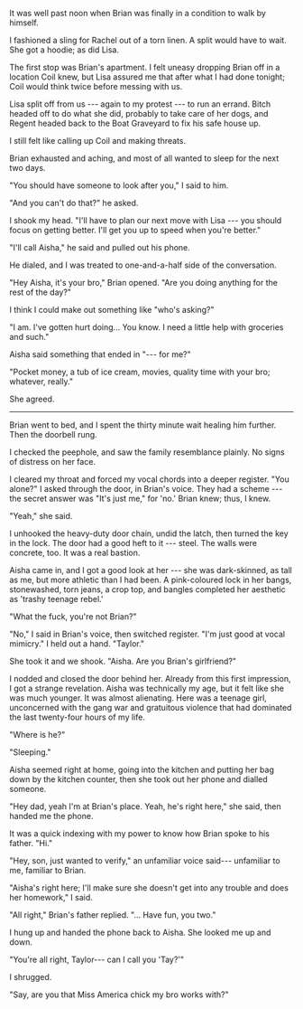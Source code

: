 It was well past noon when Brian was finally in a condition to walk by himself.

I fashioned a sling for Rachel out of a torn linen. A split would have to wait.
She got a hoodie; as did Lisa.

The first stop was Brian's apartment. I felt uneasy dropping Brian off in a location Coil
knew, but Lisa assured me that after what I had done tonight; Coil would think twice before
messing with us.

Lisa split off from us --- again to my protest --- to run an errand. Bitch headed off to do what
she did, probably to take care of her dogs,
and Regent headed back to the Boat Graveyard to fix his safe house up.

I still felt like calling up Coil and making threats.

Brian exhausted and aching, and most of all wanted to sleep for the next two days.

"You should have someone to look after you," I said to him.

"And you can't do that?" he asked.

I shook my head. "I'll have to plan our next move with Lisa --- you should focus on getting
better. I'll get you up to speed when you're better."

"I'll call Aisha," he said and pulled out his phone.

He dialed, and I was treated to one-and-a-half side of the conversation.

"Hey Aisha, it's your bro," Brian opened. "Are you doing anything for the rest of the day?"

I think I could make out something like "who's asking?"

"I am. I've gotten hurt doing... You know. I need a little help with groceries and such."

Aisha said something that ended in "--- for me?"

"Pocket money, a tub of ice cream, movies, quality time with your bro; whatever, really."

She agreed.

----

Brian went to bed, and I spent the thirty minute wait healing him further. Then the doorbell rung.

I checked the peephole, and saw the family resemblance plainly. No signs of distress on her face.

I cleared my throat and forced my vocal chords into a deeper register. "You alone?" I asked through the door,
in Brian's voice. They had a scheme --- the secret answer was "It's just me," for 'no.' Brian knew; thus, I knew.

"Yeah," she said.

I unhooked the heavy-duty door chain, undid the latch, then turned the key in the lock. The door had a good heft to
it --- steel. The walls were concrete, too. It was a real bastion.

Aisha came in, and I got a good look at her --- she was dark-skinned, as tall as me, but more athletic than I had
been. A pink-coloured lock in her bangs, stonewashed, torn jeans, a crop top, and bangles completed her aesthetic
as 'trashy teenage rebel.'

"What the fuck, you're not Brian?"

"No," I said in Brian's voice, then switched register. "I'm just good at vocal mimicry." I held out a hand. "Taylor."

She took it and we shook. "Aisha. Are you Brian's girlfriend?"

I nodded and closed the door behind her. Already from this first impression, I got a strange revelation.
Aisha was technically my age, but it felt like she was much younger. It was almost alienating. Here was a 
teenage girl, unconcerned with the gang war and gratuitous violence that had dominated the last twenty-four hours
of my life.

"Where is he?"

"Sleeping."

Aisha seemed right at home, going into the kitchen and putting her
bag down by the kitchen counter, then she took out her phone and dialled someone.

"Hey dad, yeah I'm at Brian's place. Yeah, he's right here," she said, then handed me the phone.

It was a quick indexing with my power to know how Brian spoke to his father. "Hi."

"Hey, son, just wanted to verify," an unfamiliar voice said--- unfamiliar to me, familiar to Brian.

"Aisha's right here; I'll make sure she doesn't get into any trouble and does her homework," I said.

"All right," Brian's father replied. "... Have fun, you two."

I hung up and handed the phone back to Aisha. She looked me up and down.

"You're all right, Taylor--- can I call you 'Tay?'"

I shrugged.

"Say, are you that Miss America chick my bro works with?"
